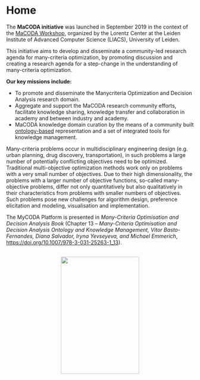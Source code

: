 Home
====

The **MaCODA initiative** was launched in September 2019 in the context of the [MaCODA Workshop](https://www.universiteitleiden.nl/en/news/2019/09/over-fifty-scientists-come-together-for-macoda), organized by the Lorentz Center at the Leiden Institute of Advanced Computer Science (LIACS), University of Leiden.

This initiative aims to develop and disseminate a community-led research agenda for many-criteria optimization, by promoting discussion and creating a research agenda for a step-change in the understanding of many-criteria optimization.

**Our key missions include:**

*   To promote and disseminate the Manycriteria Optimization and Decision Analysis research domain.
*   Aggregate and support the MaCODA research community efforts, facilitate knowledge sharing, knowledge transfer and collaboration in academy and between industry and academy.
*   MaCODA knowledge domain curation by the means of a community built <a href="/browse">ontology-based</a> representation and a set of integrated tools for knowledge management.

Many-criteria problems occur in multidisciplinary engineering design (e.g. urban planning, drug discovery, transportation), in such problems a large number of potentially conflicting objectives need to be optimized. Traditional multi-objective optimization methods work only on problems with a very small number of objectives. Due to their high dimensionality, the problems with a larger number of objective functions, so-called many-objective problems, differ not only quantitatively but also qualitatively in their characteristics from problems with smaller numbers of objectives.  
Such problems pose new challenges for algorithm design, preference elicitation and modeling, visualisation and implementation.

The MyCODA Platform is presented in _Many-Criteria Optimisation and Decision Analysis Book_ (Chapter 13 – _Many-Criteria Optimisation and Decision Analysis Ontology and Knowledge Management, Vitor Basto-Fernandes, Diana Salvador, Iryna Yevseyeva, and Michael Emmerich_, <https://doi.org/10.1007/978-3-031-25263-1_13>).

<img width="210" height="315" src="/img/macoda-book.png" alt="" style="display: block; margin-left: auto; margin-right: auto; margin-top: 30px;">